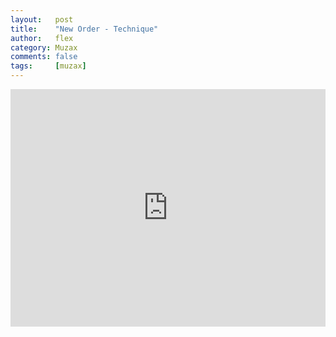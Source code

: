 ```yaml
---
layout:   post
title:    "New Order - Technique"
author:   flex
category: Muzax
comments: false
tags:     [muzax]
---
```



<iframe src="https://open.spotify.com/embed/album/6HQo3byKYGsHxOqofRmgCh" width="100%" height="380" class="shadow" frameborder="0" allowtransparency="true" allow="encrypted-media"></iframe>